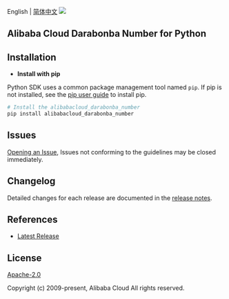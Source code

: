 English | [简体中文](README-CN.md)
![](https://aliyunsdk-pages.alicdn.com/icons/AlibabaCloud.svg)

## Alibaba Cloud Darabonba Number for Python

## Installation
- **Install with pip**

Python SDK uses a common package management tool named `pip`. If pip is not installed, see the [pip user guide](https://pip.pypa.io/en/stable/installing/ "pip User Guide") to install pip.

```bash
# Install the alibabacloud_darabonba_number
pip install alibabacloud_darabonba_number
```

## Issues
[Opening an Issue](https://github.com/aliyun/darabonba-number/issues/new), Issues not conforming to the guidelines may be closed immediately.

## Changelog
Detailed changes for each release are documented in the [release notes](./ChangeLog.md).

## References
* [Latest Release](https://github.com/aliyun/darabonba-number)

## License
[Apache-2.0](http://www.apache.org/licenses/LICENSE-2.0)

Copyright (c) 2009-present, Alibaba Cloud All rights reserved.